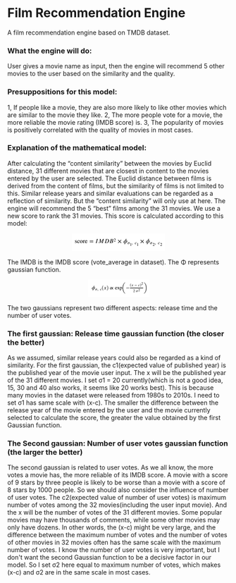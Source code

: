 # Film Recommendation Engine
A film recommendation engine based on TMDB dataset. 

### What the engine will do: 
User gives a movie name as input, then the engine will recommend 5 other movies to the user based on the similarity and the quality.  
### Presuppositions for this model: 
1, If people like a movie, they are also more likely to like other movies which are similar to the movie they like. 
2, The more people vote for a movie, the more reliable the movie rating (IMDB score) is. 
3, The popularity of movies is positively correlated with the quality of movies in most cases. 
### Explanation of the mathematical model: 
After calculating the “content similarity” between the movies by Euclid distance, 31 different movies that are closest in content to the movies entered by the user are selected. The Euclid distance between films is derived from the content of films, but the similarity of films is not limited to this. Similar release years and similar evaluations can be regarded as a reflection of similarity. But the “content similarity” will only use at here. 
The engine will recommend the 5 “best” films among the 31 movies. We use a new score to rank the 31 movies. This score is calculated according to this model:   
<p align="center">
  <img src="https://github.com/FlaviusBelisarius/FilmRecommendationEngine/blob/master/img-storage/ReadmePic1.png" />
</p>  
The IMDB is the IMDB score (vote_average in dataset). The Φ represents gaussian function.   
<p align="center">
  <img src="https://github.com/FlaviusBelisarius/FilmRecommendationEngine/blob/master/img-storage/ReadmePic2.png" />
</p>  
The two gaussians represent two different aspects: release time and the number of user votes.   

### The first gaussian: Release time gaussian function (the closer the better)
As we assumed, similar release years could also be regarded as a kind of similarity. For the first gaussian, the c1(expected value of published year) is the published year of the movie user input. The x will be the published year of the 31 different movies. I set σ1 = 20 currently(which is not a good idea, 15, 30 and 40 also works, it seems like 20 works best). This is because many movies in the dataset were released from 1980s to 2010s. I need to set σ1 has same scale with (x-c). 
The smaller the difference between the release year of the movie entered by the user and the movie currently selected to calculate the score, the greater the value obtained by the first Gaussian function.
### The Second gaussian: Number of user votes gaussian function (the larger the better)
The second gaussian is related to user votes. As we all know, the more votes a movie has, the more reliable of its IMDB score. A movie with a score of 9 stars by three people is likely to be worse than a movie with a score of 8 stars by 1000 people. So we should also consider the influence of number of user votes. The c2(expected value of number of user votes) is maximum number of votes among the 32 movies(including the user input movie). And the x will be the number of votes of the 31 different movies. 
Some popular movies may have thousands of comments, while some other movies may only have dozens. In other words, the (x-c) might be very large, and the difference between the maximum number of votes and the number of votes of other movies in 32 movies often has the same scale with the maximum number of votes. I know the number of user votes is very important, but I don't want the second Gaussian function to be a decisive factor in our model. So I set σ2 here equal to maximum number of votes, which makes (x-c) and σ2 are in the same scale in most cases. 
